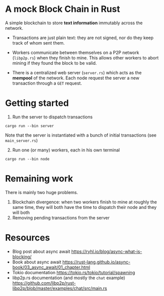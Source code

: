 # A mock Block Chain in Rust

A simple blockchain to store **text information** immutably across the network.

- Transactions are just plain text: they are not signed, nor do they keep track of whom sent them.

- Workers communicate between themselves on a P2P network (`libp2p.rs`) when they finish to mine. This allows other workers to abort mining if they found the block to be valid.

- There is a centralized web server (`server.rs`) which acts as the **mempool** of the network. Each node request the server a new transaction through a `GET` request.

# Getting started

1. Run the server to dispatch transactions

```console
cargo run --bin server
```

Note that the server is instantiated with a bunch of initial transactions (see `main_server.rs`)

2. Run one (or many) workers, each in his own terminal

```console
cargo run --bin node
```

# Remaining work 

There is mainly two huge problems. 

1. Blockchain divergence: when two workers finish to mine at roughly the same time, they will both have the time to dispatch their node and they will both 
2. Removing pending transactions from the server

# Resources

- Blog post about async await https://ryhl.io/blog/async-what-is-blocking/
- Book about async await https://rust-lang.github.io/async-book/03_async_await/01_chapter.html
- Tokio documentation https://tokio.rs/tokio/tutorial/spawning
- libp2p.rs documentation (and mostly the `chat` example) https://github.com/libp2p/rust-libp2p/blob/master/examples/chat/src/main.rs
